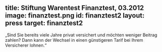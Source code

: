 title: Stiftung Warentest Finanztest, 03.2012
image: finanztest.png
id: finanztest2
layout: press
target: finanztest2
---
„Sind Sie bereits viele Jahre privat versichert und möchten weniger Beitrag zahlen? Dann kann der Wechsel in einen günstigeren Tarif bei Ihrem Versicherer lohnen.“
